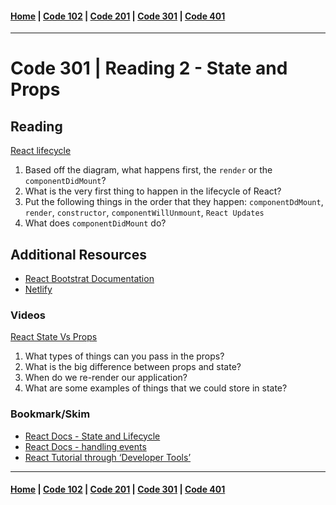 #### [Home](../README.md) | [Code 102](../102main.md) | [Code 201](../201main.md) | [Code 301](../301main.md) | [Code 401](../401main.md)
***
# Code 301 | Reading 2 - State and Props
## Reading
[React lifecycle](https://medium.com/@joshuablankenshipnola/react-component-lifecycle-events-cb77e670a093)

1. Based off the diagram, what happens first, the `render` or the `componentDidMount`?
2. What is the very first thing to happen in the lifecycle of React?
3. Put the following things in the order that they happen: `componentDdMount`, `render`, `constructor`, `componentWillUnmount`, `React Updates`
4. What does `componentDidMount` do?

## Additional Resources
- [React Bootstrat Documentation](https://react-bootstrap.github.io/)
- [Netlify](https://www.netlify.com/)

### Videos
[React State Vs Props](https://www.youtube.com/watch?v=IYvD9oBCuJI)

1. What types of things can you pass in the props?
2. What is the big difference between props and state?
3. When do we re-render our application?
4. What are some examples of things that we could store in state?

### Bookmark/Skim
- [React Docs - State and Lifecycle](https://reactjs.org/docs/state-and-lifecycle.html)
- [React Docs - handling events](https://reactjs.org/docs/handling-events.html)
- [React Tutorial through ‘Developer Tools’](https://reactjs.org/tutorial/tutorial.html)

***
#### [Home](../README.md) | [Code 102](../102main.md) | [Code 201](../201main.md) | [Code 301](../301main.md) | [Code 401](../401main.md)